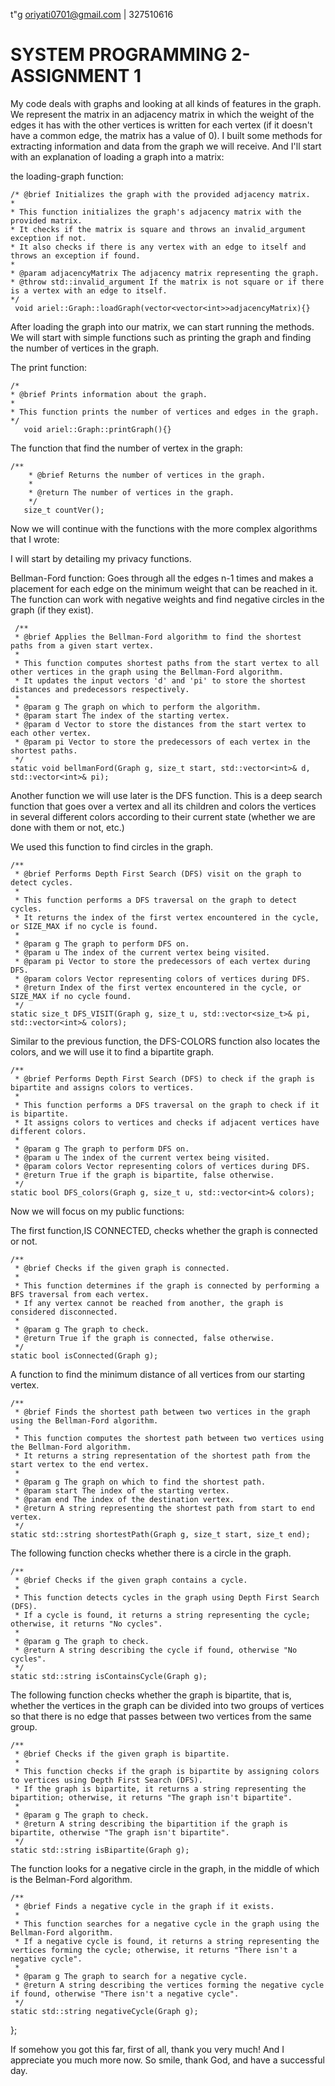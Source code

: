 t"g oriyati0701@gmail.com | 327510616

# SYSTEM PROGRAMMING 2- ASSIGNMENT 1

My code deals with graphs and looking at all kinds of features in the graph.
We represent the matrix in an adjacency matrix in which the weight of the edges it has with the other vertices is written for each vertex (if it doesn't have a common edge, the matrix has a value of 0).
I built some methods for extracting information and data from the graph we will receive.
And I'll start with an explanation of loading a graph into a matrix:

 the loading-graph function:
 
    /* @brief Initializes the graph with the provided adjacency matrix.
    * 
    * This function initializes the graph's adjacency matrix with the provided matrix.
    * It checks if the matrix is square and throws an invalid_argument exception if not.
    * It also checks if there is any vertex with an edge to itself and throws an exception if found.
    * 
    * @param adjacencyMatrix The adjacency matrix representing the graph.
    * @throw std::invalid_argument If the matrix is not square or if there is a vertex with an edge to itself.
    */
     void ariel::Graph::loadGraph(vector<vector<int>>adjacencyMatrix){}

After loading the graph into our matrix, we can start running the methods.
We will start with simple functions such as printing the graph and finding the number of vertices in the graph.

The print function:

    /*
    * @brief Prints information about the graph.
    * 
    * This function prints the number of vertices and edges in the graph.
    */
       void ariel::Graph::printGraph(){}


 The function that find the number of vertex in the graph:

    /**
        * @brief Returns the number of vertices in the graph.
        * 
        * @return The number of vertices in the graph.
        */
       size_t countVer();

 Now we will continue with the functions with the more complex algorithms that I wrote:

I will start by detailing my privacy functions.

Bellman-Ford function:
Goes through all the edges n-1 times and makes a placement for each edge on the minimum weight that can be reached in it.
The function can work with negative weights and find negative circles in the graph (if they exist).

     /**
     * @brief Applies the Bellman-Ford algorithm to find the shortest paths from a given start vertex.
     * 
     * This function computes shortest paths from the start vertex to all other vertices in the graph using the Bellman-Ford algorithm.
     * It updates the input vectors 'd' and 'pi' to store the shortest distances and predecessors respectively.
     * 
     * @param g The graph on which to perform the algorithm.
     * @param start The index of the starting vertex.
     * @param d Vector to store the distances from the start vertex to each other vertex.
     * @param pi Vector to store the predecessors of each vertex in the shortest paths.
     */
    static void bellmanFord(Graph g, size_t start, std::vector<int>& d, std::vector<int>& pi);
  
Another function we will use later is the DFS function.
This is a deep search function that goes over a vertex and all its children and colors the vertices in several different colors according to their current state (whether we are done with them or not, etc.)

We used this function to find circles in the graph.

    /**
     * @brief Performs Depth First Search (DFS) visit on the graph to detect cycles.
     * 
     * This function performs a DFS traversal on the graph to detect cycles.
     * It returns the index of the first vertex encountered in the cycle, or SIZE_MAX if no cycle is found.
     * 
     * @param g The graph to perform DFS on.
     * @param u The index of the current vertex being visited.
     * @param pi Vector to store the predecessors of each vertex during DFS.
     * @param colors Vector representing colors of vertices during DFS.
     * @return Index of the first vertex encountered in the cycle, or SIZE_MAX if no cycle found.
     */
    static size_t DFS_VISIT(Graph g, size_t u, std::vector<size_t>& pi, std::vector<int>& colors);


Similar to the previous function, the DFS-COLORS function also locates the colors, and we will use it to find a bipartite graph.


    /**
     * @brief Performs Depth First Search (DFS) to check if the graph is bipartite and assigns colors to vertices.
     * 
     * This function performs a DFS traversal on the graph to check if it is bipartite.
     * It assigns colors to vertices and checks if adjacent vertices have different colors.
     * 
     * @param g The graph to perform DFS on.
     * @param u The index of the current vertex being visited.
     * @param colors Vector representing colors of vertices during DFS.
     * @return True if the graph is bipartite, false otherwise.
     */
    static bool DFS_colors(Graph g, size_t u, std::vector<int>& colors);

Now we will focus on my public functions:

The first function,IS CONNECTED, checks whether the graph is connected or not.
  
    /**
     * @brief Checks if the given graph is connected.
     * 
     * This function determines if the graph is connected by performing a BFS traversal from each vertex.
     * If any vertex cannot be reached from another, the graph is considered disconnected.
     * 
     * @param g The graph to check.
     * @return True if the graph is connected, false otherwise.
     */
    static bool isConnected(Graph g);


A function to find the minimum distance of all vertices from our starting vertex.  

    /**
     * @brief Finds the shortest path between two vertices in the graph using the Bellman-Ford algorithm.
     * 
     * This function computes the shortest path between two vertices using the Bellman-Ford algorithm.
     * It returns a string representation of the shortest path from the start vertex to the end vertex.
     * 
     * @param g The graph on which to find the shortest path.
     * @param start The index of the starting vertex.
     * @param end The index of the destination vertex.
     * @return A string representing the shortest path from start to end vertex.
     */
    static std::string shortestPath(Graph g, size_t start, size_t end);


The following function checks whether there is a circle in the graph.

    /**
     * @brief Checks if the given graph contains a cycle.
     * 
     * This function detects cycles in the graph using Depth First Search (DFS).
     * If a cycle is found, it returns a string representing the cycle; otherwise, it returns "No cycles".
     * 
     * @param g The graph to check.
     * @return A string describing the cycle if found, otherwise "No cycles".
     */
    static std::string isContainsCycle(Graph g);

The following function checks whether the graph is bipartite, that is, whether the vertices in the graph can be divided into two groups of vertices so that there is no edge that passes between two vertices from the same group.


    /**
     * @brief Checks if the given graph is bipartite.
     * 
     * This function checks if the graph is bipartite by assigning colors to vertices using Depth First Search (DFS).
     * If the graph is bipartite, it returns a string representing the bipartition; otherwise, it returns "The graph isn't bipartite".
     * 
     * @param g The graph to check.
     * @return A string describing the bipartition if the graph is bipartite, otherwise "The graph isn't bipartite".
     */
    static std::string isBipartite(Graph g);

The function looks for a negative circle in the graph, in the middle of which is the Belman-Ford algorithm.
    
    /**
     * @brief Finds a negative cycle in the graph if it exists.
     * 
     * This function searches for a negative cycle in the graph using the Bellman-Ford algorithm.
     * If a negative cycle is found, it returns a string representing the vertices forming the cycle; otherwise, it returns "There isn't a negative cycle".
     * 
     * @param g The graph to search for a negative cycle.
     * @return A string describing the vertices forming the negative cycle if found, otherwise "There isn't a negative cycle".
     */
    static std::string negativeCycle(Graph g);
};


If somehow you got this far, first of all, thank you very much!
And I appreciate you much more now.
So smile, thank God, and have a successful day.
